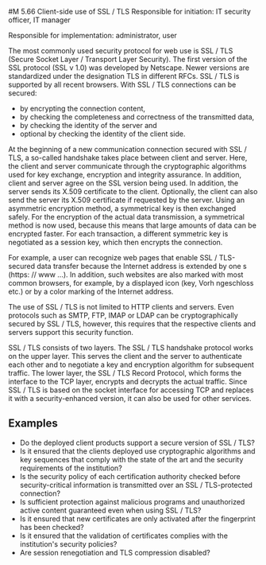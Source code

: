 #M 5.66 Client-side use of SSL / TLS
Responsible for initiation: IT security officer, IT manager

Responsible for implementation: administrator, user

The most commonly used security protocol for web use is SSL / TLS (Secure Socket Layer / Transport Layer Security). The first version of the SSL protocol (SSL v 1.0) was developed by Netscape. Newer versions are standardized under the designation TLS in different RFCs. SSL / TLS is supported by all recent browsers. With SSL / TLS connections can be secured:

* by encrypting the connection content,
* by checking the completeness and correctness of the transmitted data,
* by checking the identity of the server and
* optional by checking the identity of the client side.


At the beginning of a new communication connection secured with SSL / TLS, a so-called handshake takes place between client and server. Here, the client and server communicate through the cryptographic algorithms used for key exchange, encryption and integrity assurance. In addition, client and server agree on the SSL version being used. In addition, the server sends its X.509 certificate to the client. Optionally, the client can also send the server its X.509 certificate if requested by the server. Using an asymmetric encryption method, a symmetrical key is then exchanged safely. For the encryption of the actual data transmission, a symmetrical method is now used, because this means that large amounts of data can be encrypted faster. For each transaction, a different symmetric key is negotiated as a session key, which then encrypts the connection.

For example, a user can recognize web pages that enable SSL / TLS-secured data transfer because the Internet address is extended by one s (https: // www ...). In addition, such websites are also marked with most common browsers, for example, by a displayed icon (key, Vorh ngeschloss etc.) or by a color marking of the Internet address.

The use of SSL / TLS is not limited to HTTP clients and servers. Even protocols such as SMTP, FTP, IMAP or LDAP can be cryptographically secured by SSL / TLS, however, this requires that the respective clients and servers support this security function.

SSL / TLS consists of two layers. The SSL / TLS handshake protocol works on the upper layer. This serves the client and the server to authenticate each other and to negotiate a key and encryption algorithm for subsequent traffic. The lower layer, the SSL / TLS Record Protocol, which forms the interface to the TCP layer, encrypts and decrypts the actual traffic. Since SSL / TLS is based on the socket interface for accessing TCP and replaces it with a security-enhanced version, it can also be used for other services.



## Examples 
* Do the deployed client products support a secure version of SSL / TLS?
* Is it ensured that the clients deployed use cryptographic algorithms and key sequences that comply with the state of the art and the security requirements of the institution?
* Is the security policy of each certification authority checked before security-critical information is transmitted over an SSL / TLS-protected connection?
* Is sufficient protection against malicious programs and unauthorized active content guaranteed even when using SSL / TLS?
* Is it ensured that new certificates are only activated after the fingerprint has been checked?
* Is it ensured that the validation of certificates complies with the institution's security policies?
* Are session renegotiation and TLS compression disabled?




